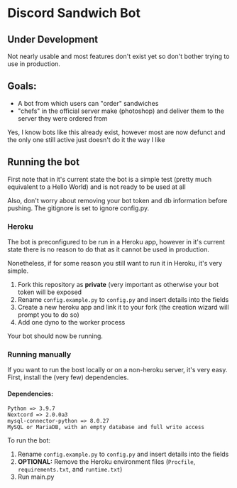 # Discord Sandwich Bot
## Under Development
Not nearly usable and most features don't exist yet so don't bother trying to use in production.
## Goals:
- A bot from which users can "order" sandwiches
- "chefs" in the official server make (photoshop) and deliver them to the server they were ordered from

Yes, I know bots like this already exist, however most are now defunct and the only one still active just doesn't do it the way I like
## Running the bot
First note that in it's current state the bot is a simple test (pretty much equivalent to a Hello World) and is not ready to be used at all

Also, don't worry about removing your bot token and db information before pushing. The gitignore is set to ignore config.py.
### Heroku
The bot is preconfigured to be run in a Heroku app, however in it's current state there is no reason to do that as it cannot be used in production.

Nonetheless, if for some reason you still want to run it in Heroku, it's very simple.

1. Fork this repository as **private** (very important as otherwise your bot token will be exposed
2. Rename `config.example.py` to `config.py` and insert details into the fields
3. Create a new heroku app and link it to your fork (the creation wizard will prompt you to do so)
4. Add one dyno to the worker process

Your bot should now be running.

### Running manually
If you want to run the bost locally or on a non-heroku server, it's very easy. First, install the (very few) dependencies.
 
#### Dependencies:
```
Python => 3.9.7
Nextcord => 2.0.0a3
mysql-connector-python => 8.0.27
MySQL or MariaDB, with an empty database and full write access
```

To run the bot:
1. Rename `config.example.py` to `config.py` and insert details into the fields
2. **OPTIONAL:** Remove the Heroku environment files (`Procfile`, `requirements.txt`, and `runtime.txt`)
3. Run main.py


